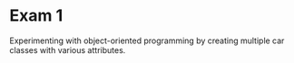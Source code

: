 # Exam 1
Experimenting with object-oriented programming by creating multiple car classes with various attributes.
